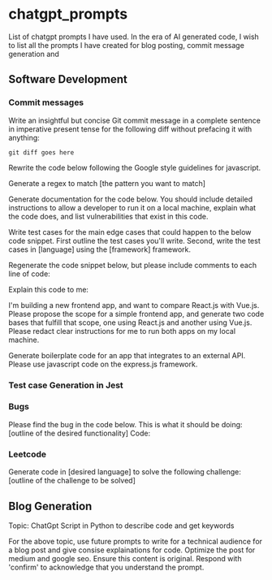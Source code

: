 # chatgpt_prompts
List of chatgpt prompts I have used. In the era of AI generated code, I wish to list all the prompts I have created for blog posting, commit message generation and 


## Software Development
### Commit messages

Write an insightful but concise Git commit message in a complete sentence in imperative present tense for the following diff without prefacing it with anything:

`
git diff goes here
`

Rewrite the code below following the Google style guidelines for javascript.

Generate a regex to match [the pattern you want to match]

Generate documentation for the code below. You should include detailed instructions to allow a
developer to run it on a local machine, explain what the code does, and list vulnerabilities that
exist in this code.

Write test cases for the main edge cases that could happen to the below code snippet. First
outline the test cases you'll write. Second, write the test cases in [language] using the [framework]
framework.

Regenerate the code snippet below, but please include comments to each line of code:

Explain this code to me:

I'm building a new frontend app, and want to compare React.js with Vue.js. Please propose the
scope for a simple frontend app, and generate two code bases that fulfill that scope, one using
React.js and another using Vue.js. Please redact clear instructions for me to run both apps on
my local machine.

Generate boilerplate code for an app that integrates to an external API. Please use javascript
code on the express.js framework.


### Test case Generation in Jest


### Bugs
Please find the bug in the code below. This is what it should be doing:
[outline of the desired functionality]
Code:

### Leetcode

Generate code in [desired language] to solve the following challenge:
[outline of the challenge to be solved]


##  Blog Generation

Topic: ChatGpt Script in Python to describe code and get keywords

For the above topic, use future prompts to write for a technical audience for a blog post and give consise explainations for code. Optimize the post for medium and google seo. Ensure this content is original. Respond with 'confirm' to acknowledge that you understand the prompt.
